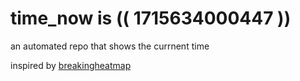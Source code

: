 # time_now is (( 1715634000447 ))

an automated repo that shows the currnent time

inspired by [breakingheatmap](https://github.com/breakingheatmap/breakingheatmap)